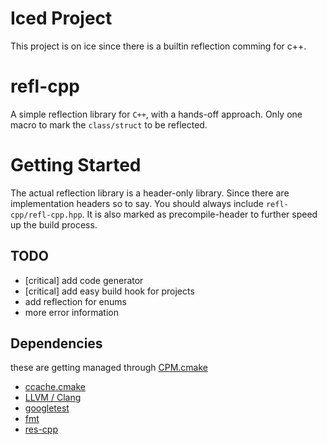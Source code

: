 # Iced Project
This project is on ice since there is a builtin reflection comming for c++.

# refl-cpp
A simple reflection library for `C++`, with a hands-off approach.
Only one macro to mark the `class/struct` to be reflected.

# Getting Started
The actual reflection library is a header-only library. Since there are
implementation headers so to say. You should always include ``refl-cpp/refl-cpp.hpp``.
It is also marked as precompile-header to further speed up the build process.

## TODO
- [critical] add code generator
- [critical] add easy build hook for projects
- add reflection for enums
- more error information

## Dependencies
these are getting managed through [CPM.cmake](https://github.com/cpm-cmake/CPM.cmake)

- [ccache.cmake](https://github.com/TheLartians/Ccache.cmake)
- [LLVM / Clang](https://github.com/llvm/llvm-project)
- [googletest](https://github.com/google/googletest)
- [fmt](https://github.com/fmtlib/fmt)
- [res-cpp](https://github.com/derFreemaker/res-cpp)
